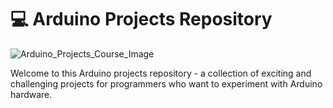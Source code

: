# 💻 Arduino Projects Repository
![Arduino_Projects_Course_Image](https://github.com/user-attachments/assets/31615d58-3a51-4a92-8088-cd639cba8aa1)

Welcome to this Arduino projects repository - a collection of exciting and challenging projects for programmers who want to experiment with Arduino hardware.
